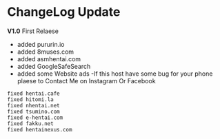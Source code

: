 # ChangeLog Update 
**V1.0** First Relaese
- added pururin.io
- added 8muses.com
- added asmhentai.com
- added GoogleSafeSearch
- added some Website ads
-If this host have some bug for your phone plaese to Contact Me on Instagram Or Facebook
```
fixed hentai.cafe
fixed hitomi.la
fixed nhentai.net
fixed tsumino.com
fixed e-hentai.com
fixed fakku.net
fixed hentainexus.com
```
